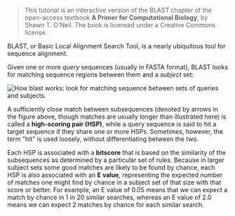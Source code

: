<script>
import Link from "$components/Link.svelte";
import Image from "$components/Image.svelte";
</script>

> This tutorial is an interactive version of the <Link href="https://open.oregonstate.education/computationalbiology/chapter/command-line-blast/">BLAST chapter</Link> of the open-access textbook **A Primer for Computational Biology**, by Shawn T. O'Neil. The book is licensed under a <Link href="https://creativecommons.org/licenses/by-nc-sa/4.0/">Creative Commons license</Link>.

BLAST, or Basic Local Alignment Search Tool, is a nearly ubiquitous tool for sequence alignment.

Given one or more _query_ sequences (usually in FASTA format), BLAST looks for matching sequence regions between them and a _subject_ set:

<Image src="/data/blast-intro/blast.png" alt="How blast works: look for matching sequence between sets of queries and subjects." />

A sufficiently close match between subsequences (denoted by arrows in the figure above, though matches are usually longer than illustrated here) is called a **high-scoring pair (HSP)**, while a query sequence is said to hit a target sequence if they share one or more HSPs. Sometimes, however, the term "hit" is used loosely, without differentiating between the two.

Each HSP is associated with a **bitscore** that is based on the similarity of the subsequences as determined by a particular set of rules. Because in larger subject sets some good matches are likely to be found by chance, each HSP is also associated with an **E value**, representing the expected number of matches one might find by chance in a subject set of that size with that score or better. For example, an E value of 0.05 means that we can expect a match by chance in 1 in 20 similar searches, whereas an E value of 2.0 means we can expect 2 matches by chance for each similar search.
